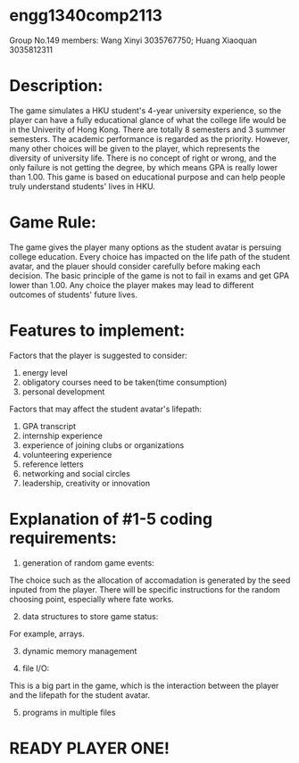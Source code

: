 # engg1340comp2113

Group No.149 members: Wang Xinyi 3035767750; Huang Xiaoquan 3035812311

# Description:

The game simulates a HKU student's 4-year university experience, so the player can have a fully educational glance of what the college life would be in the Univerity of Hong Kong. There are totally 8 semesters and 3 summer semesters. The academic performance is regarded as the priority. However, many other choices will be given to the player, which represents the diversity of university life. There is no concept of right or wrong, and the only failure is not getting the degree, by which means GPA is really lower than 1.00. This game is based on educational purpose and can help people truly understand students' lives in HKU.

# Game Rule:

The game gives the player many options as the student avatar is persuing college education. Every choice has impacted on the life path of the student avatar, and the plauer should consider carefully before making each decision. The basic principle of the game is not to fail in exams and get GPA lower than 1.00. Any choice the player makes may lead to different outcomes of students' future lives.

# Features to implement:

Factors that the player is suggested to consider:

1. energy level
2. obligatory courses need to be taken(time consumption)
3. personal development 

Factors that may affect the student avatar's lifepath:

1. GPA transcript
2. internship experience
3. experience of joining clubs or organizations
4. volunteering experience
5. reference letters
6. networking and social circles
7. leadership, creativity or innovation

# Explanation of #1-5 coding requirements:

1. generation of random game events:

The choice such as the allocation of accomadation is generated by the seed inputed from the player. There will be specific instructions for the random choosing point, especially where fate works.

2. data structures to store game status: 

For example, arrays.

3. dynamic memory management

4. file I/O:

This is a big part in the game, which is the interaction between the player and the lifepath for the student avatar.

5. programs in multiple files

# READY PLAYER ONE!
